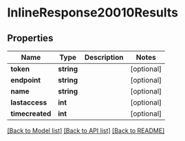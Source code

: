 # InlineResponse20010Results

## Properties
Name | Type | Description | Notes
------------ | ------------- | ------------- | -------------
**token** | **string** |  | [optional] 
**endpoint** | **string** |  | [optional] 
**name** | **string** |  | [optional] 
**lastaccess** | **int** |  | [optional] 
**timecreated** | **int** |  | [optional] 

[[Back to Model list]](../../README.md#documentation-for-models) [[Back to API list]](../../README.md#documentation-for-api-endpoints) [[Back to README]](../../README.md)


